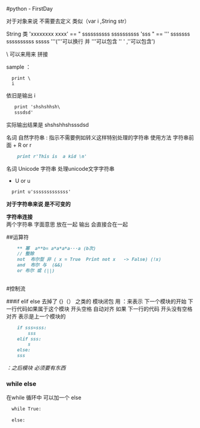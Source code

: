 #python - FirstDay

对于对象来说 不需要去定义 类似（var  i  ,String  str）

String 类  'xxxxxxxx  xxxx' == " ssssssssss  ssssssssss 'sss " == ''' sssssss 
ssssssssss
sssss
'''('''可以换行  并  '''可以包含 '' '  ,''可以包含')  

\ 可以来用来 拼接 

sample ： 
```
  print \
  i
```
依旧是输出 i

```markdown
   print 'shshshhsh\
   sssdsd'
```
实际输出结果是 shshshhshsssdsd


名词 自然字符串 : 指示不需要例如转义这样特别处理的字符串
使用方法 字符串前面 + R or r
```markdown
    print r'This is  a kid \n'
```

名词 Unicode 字符串    处理unicode文字字符串
+ U or u
```markdown
  print u'sssssssssssss'
```

 **对于字符串来说 是不可变的** 
 
 **字符串连接**  
 两个字符串 字面意思 放在一起 输出 会直接合在一起 
 
 
##运算符 
```markdown
    ** 幂  a**b= a*a*a*a···a (b次)
    // 整除
    not  布尔型 非 ( x = True  Print not x   -> False) (!x)
    and  布尔 与  (&&)
    or 布尔 或 (||)
    
```



#控制流

###if elif  else
 去掉了 {}（） 之类的 模块闭包 
 用 ：来表示 下一个模块的开始 
  下一行代码如果属于这个模块  开头空格 自动对齐 
  如果 下一行的代码 开头没有空格对齐 表示是上一个模块的 
  ```markdown
      if sss=sss:
          sss
      elif sss:
          s
      else:
      sss
  ``` 
  *：之后模块 必须要有东西* 
 
### while else 
  在while 循环中 可以加一个 else 
  
  ```markdown
    while True:
    
    else:
```
  
  
